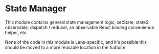 # State Manager

This module contains general state management logic, setState, state$ observable, dispatch / reducer, an observable React binding convenience helper, etc.

None of the code in this module is Lens-specific, and it's possible this should be moved to a more reusable location in the fudtur.e
